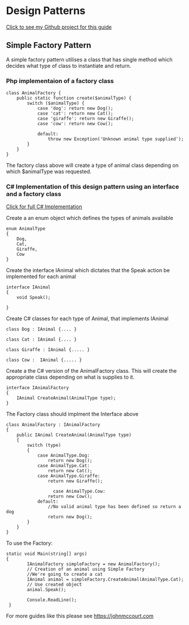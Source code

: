 # Design Patterns

[Click to see my Github project for this guide](https://github.com/users/johnsie/projects/4/)

## Simple Factory Pattern 

A simple factory pattern utilises a class that has single method which decides what type of class to instantiate and return. 

### Php implementaion of a factory class
```
class AnimalFactory {
    public static function create($animalType) {
        switch ($animalType) {
            case 'dog': return new Dog();
            case 'cat': return new Cat();
            case 'giraffe': return new Giraffe();
            case 'cow': return new Cow();

            default:
                throw new Exception('Unknown animal type supplied');
        }
    }
}
```

The factory class above will create a type of animal class depending on which $animalType was requested.



### C# Implementation of this design pattern using an interface and a factory class

[Click for full C# Implementation](Design-Patterns-0001-Simple-Factory.cs)

Create a an enum object which defines the types of animals available
```
enum AnimalType
{
    Dog,
    Cat,
    Giraffe,
	Cow
}
```

Create the interface IAnimal which dictates that the Speak action be implemented for each  animal
```
interface IAnimal
{
    void Speak();
    
}
```

Create C# classes for each type of Animal, that implements IAnimal
```
class Dog : IAnimal {.... }

class Cat : IAnimal {.... }

class Giraffe : IAnimal {..... }

class Cow :  IAnimal {..... }

```

Create a the C#  version of the AnimalFactory class. This will create the appropriate class depending on what is supplies to it.
```
interface IAnimalFactory
{
    IAnimal CreateAnimal(AnimalType type);
}

```
The Factory class should implment the Interface above

```
class AnimalFactory : IAnimalFactory
{
    public IAnimal CreateAnimal(AnimalType type)
    {
        switch (type)
        {
            case AnimalType.Dog:
                return new Dog();
            case AnimalType.Cat:
                return new Cat();
            case AnimalType.Giraffe:
                return new Giraffe();
				
				  case AnimalType.Cow:
                return new Cow();
            default:
			    //No valid animal type has been defined so return a dog
                return new Dog();
        }
    }
}
```

To use the Factory:
```
static void Main(string[] args)
{
        IAnimalFactory simpleFactory = new AnimalFactory();
        // Creation of an animal using Simple Factory
		//We're going to create a cat
        IAnimal animal = simpleFactory.CreateAnimal(AnimalType.Cat);
        // Use created object
        animal.Speak();

        Console.ReadLine();
 }
```



For more guides like this please see https://johnmccourt.com 
 
